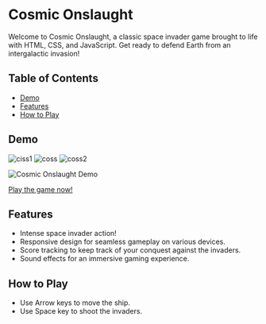 # Cosmic Onslaught

Welcome to Cosmic Onslaught, a classic space invader game brought to life with HTML, CSS, and JavaScript. Get ready to defend Earth from an intergalactic invasion!

## Table of Contents

- [Demo](#demo)
- [Features](#features)
- [How to Play](#how-to-play)

## Demo
![ciss1](https://github.com/MihirJaiswal/Cosmic-Onslaught/assets/137146214/4c3cce9f-87a6-498f-af1b-ed5617374da9)
![coss](https://github.com/MihirJaiswal/Cosmic-Onslaught/assets/137146214/64af9f48-18ca-4238-af47-ca618a69a6c9)
![coss2](https://github.com/MihirJaiswal/Cosmic-Onslaught/assets/137146214/18063e1b-79c5-4ffb-bb88-69a185d054b9)

![Cosmic Onslaught Demo](demo.gif)

[Play the game now!](link-to-live-demo)

## Features

- Intense space invader action!
- Responsive design for seamless gameplay on various devices.
- Score tracking to keep track of your conquest against the invaders.
- Sound effects for an immersive gaming experience.

## How to Play

- Use Arrow keys to move the ship.
- Use Space key to shoot the invaders.




